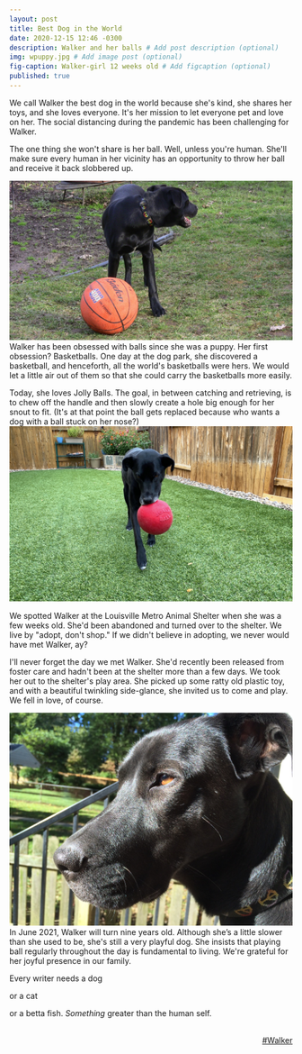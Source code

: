 ```yaml
---
layout: post
title: Best Dog in the World
date: 2020-12-15 12:46 -0300
description: Walker and her balls # Add post description (optional)
img: wpuppy.jpg # Add image post (optional)
fig-caption: Walker-girl 12 weeks old # Add figcaption (optional)
published: true
---
```

We call Walker the best dog in the world because she's kind, she shares her toys, and she loves everyone. It's her mission to let everyone pet and love on her. The social distancing during the pandemic has been challenging for Walker. 

The one thing she won't share is her ball. Well, unless you're human. She'll make sure every human in her vicinity has an opportunity to throw her ball and receive it back slobbered up.

<img class="col one left" alt="Walker's Basket Ball" src="/assets/img/walker/wbasketball.jpg">Walker has been obsessed with balls since she was a puppy. Her first obsession? Basketballs. One day at the dog park, she discovered a basketball, and henceforth, all the world's basketballs were hers. We would let a little air out of them so that she could carry the basketballs more easily.

Today, she loves Jolly Balls. The goal, in between catching and retrieving, is to chew off the handle and then slowly create a hole big enough for her snout to fit. (It's at that point the ball gets replaced because who wants a dog with a ball stuck on her nose?)<img class="col one right" alt="Walker's jolly ball" src="/assets/img/walker/wwalkingjb.jpg">

We spotted Walker at the Louisville Metro Animal Shelter when she was a few weeks old. She'd been abandoned and turned over to the shelter. We live by "adopt, don't shop." If we didn't believe in adopting, we never would have met Walker, ay?

I'll never forget the day we met Walker. She'd recently been released from foster care and hadn't been at the shelter more than a few days. We took her out to the shelter's play area. She picked up some ratty old plastic toy, and with a beautiful twinkling side-glance, she invited us to come and play. We fell in love, of course. 

<img class="col one left" alt="Walker" src="/assets/img/walker/wwise.jpg">
In June 2021, Walker will turn nine years old.  Although she’s a little slower than she used to be, she's still a very playful dog. She insists that playing ball regularly throughout the day is fundamental to living.
We're grateful for her joyful presence in our family.

Every writer needs a dog

or a cat

or a betta fish. <em>Something</em> greater than the human self.
<div style color="darkblue" align="right">
  <br>
  <div>
  <a href="/walker/">#Walker</a>
  </div>
</div>
<div style="clear: both;"></div>
